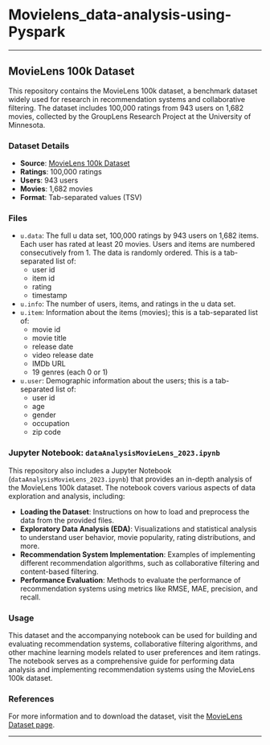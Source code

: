 # Movielens_data-analysis-using-Pyspark
---

## MovieLens 100k Dataset

This repository contains the MovieLens 100k dataset, a benchmark dataset widely used for research in recommendation systems and collaborative filtering. The dataset includes 100,000 ratings from 943 users on 1,682 movies, collected by the GroupLens Research Project at the University of Minnesota.

### Dataset Details

- **Source**: [MovieLens 100k Dataset](http://files.grouplens.org/datasets/movielens/ml-100k.zip)
- **Ratings**: 100,000 ratings
- **Users**: 943 users
- **Movies**: 1,682 movies
- **Format**: Tab-separated values (TSV)

### Files

- `u.data`: The full u data set, 100,000 ratings by 943 users on 1,682 items. Each user has rated at least 20 movies. Users and items are numbered consecutively from 1. The data is randomly ordered. This is a tab-separated list of:
  - user id
  - item id
  - rating
  - timestamp
- `u.info`: The number of users, items, and ratings in the u data set.
- `u.item`: Information about the items (movies); this is a tab-separated list of:
  - movie id
  - movie title
  - release date
  - video release date
  - IMDb URL
  - 19 genres (each 0 or 1)
- `u.user`: Demographic information about the users; this is a tab-separated list of:
  - user id
  - age
  - gender
  - occupation
  - zip code

### Jupyter Notebook: `dataAnalysisMovieLens_2023.ipynb`

This repository also includes a Jupyter Notebook (`dataAnalysisMovieLens_2023.ipynb`) that provides an in-depth analysis of the MovieLens 100k dataset. The notebook covers various aspects of data exploration and analysis, including:

- **Loading the Dataset**: Instructions on how to load and preprocess the data from the provided files.
- **Exploratory Data Analysis (EDA)**: Visualizations and statistical analysis to understand user behavior, movie popularity, rating distributions, and more.
- **Recommendation System Implementation**: Examples of implementing different recommendation algorithms, such as collaborative filtering and content-based filtering.
- **Performance Evaluation**: Methods to evaluate the performance of recommendation systems using metrics like RMSE, MAE, precision, and recall.

### Usage

This dataset and the accompanying notebook can be used for building and evaluating recommendation systems, collaborative filtering algorithms, and other machine learning models related to user preferences and item ratings. The notebook serves as a comprehensive guide for performing data analysis and implementing recommendation systems using the MovieLens 100k dataset.

### References

For more information and to download the dataset, visit the [MovieLens Dataset page](http://files.grouplens.org/datasets/movielens/ml-100k.zip).

---

